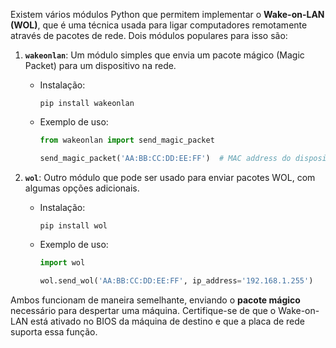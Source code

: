 Existem vários módulos Python que permitem implementar o **Wake-on-LAN (WOL)**, que é uma técnica usada para ligar computadores remotamente através de pacotes de rede. Dois módulos populares para isso são:

1. **`wakeonlan`**: Um módulo simples que envia um pacote mágico (Magic Packet) para um dispositivo na rede.

   - Instalação:  
     ```
     pip install wakeonlan
     ```

   - Exemplo de uso:
     ```python
     from wakeonlan import send_magic_packet

     send_magic_packet('AA:BB:CC:DD:EE:FF')  # MAC address do dispositivo
     ```

2. **`wol`**: Outro módulo que pode ser usado para enviar pacotes WOL, com algumas opções adicionais.

   - Instalação:
     ```
     pip install wol
     ```

   - Exemplo de uso:
     ```python
     import wol

     wol.send_wol('AA:BB:CC:DD:EE:FF', ip_address='192.168.1.255')
     ```

Ambos funcionam de maneira semelhante, enviando o **pacote mágico** necessário para despertar uma máquina. Certifique-se de que o Wake-on-LAN está ativado no BIOS da máquina de destino e que a placa de rede suporta essa função.
